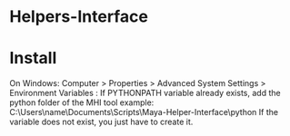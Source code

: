 # Helpers-Interface

# Install

On Windows:
Computer > Properties > Advanced System Settings > Environment Variables :
If PYTHONPATH variable already exists, add the python folder of the MHI tool example:
C:\Users\name\Documents\Scripts\Maya-Helper-Interface\python
If the variable does not exist, you just have to create it.
